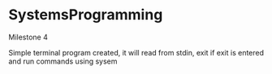 SystemsProgramming
==================

Milestone 4

Simple terminal program created, it will read from stdin, exit if exit is entered and run commands using sysem

